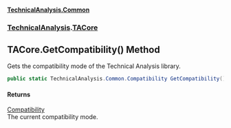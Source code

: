 #### [TechnicalAnalysis\.Common](Atypical.TechnicalAnalysis.Common.md 'Atypical\.TechnicalAnalysis\.Common')
### [TechnicalAnalysis](Atypical.TechnicalAnalysis.Common.md#TechnicalAnalysis 'TechnicalAnalysis').[TACore](TACore.md 'TechnicalAnalysis\.TACore')

## TACore\.GetCompatibility\(\) Method

Gets the compatibility mode of the Technical Analysis library\.

```csharp
public static TechnicalAnalysis.Common.Compatibility GetCompatibility();
```

#### Returns
[Compatibility](Compatibility.md 'TechnicalAnalysis\.Common\.Compatibility')  
The current compatibility mode\.